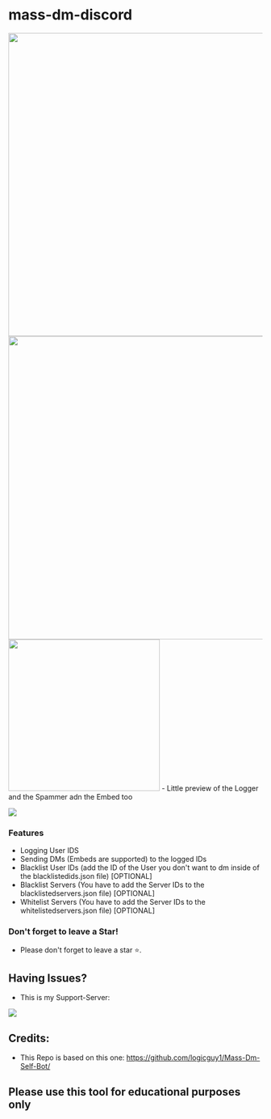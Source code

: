 # mass-dm-discord

<img src="https://cdn.discordapp.com/attachments/821292429470466078/901142180461166662/unknown.png" width="600"/>
<img src="https://cdn.discordapp.com/attachments/821292429470466078/901141863581499412/unknown.png" width="600"/>
<img src="https://cdn.discordapp.com/attachments/821292429470466078/901141802726330408/unknown.png" width="300"/>
- Little preview of the Logger and the Spammer adn the Embed too
                
				
![](https://img.shields.io/badge/release-v1.2.5-blue)


### Features

- Logging User IDS
- Sending DMs (Embeds are supported) to the logged IDs
- Blacklist User IDs (add the ID of the User you don't want to dm inside of the blacklistedids.json file) [OPTIONAL]
- Blacklist Servers (You have to add the Server IDs to the blacklistedservers.json file) [OPTIONAL]
- Whitelist Servers (You have to add the Server IDs to the whitelistedservers.json file) [OPTIONAL]

### Don't forget to leave a Star!

- Please don't forget to leave a star ⭐️.

## Having Issues?
- This is my Support-Server:
 
<a href = "https://discord.gg/NsRSaQNbYa"><img src="https://img.icons8.com/color/48/000000/discord.png"/></a>


## Credits:

- This Repo is based on this one: https://github.com/logicguy1/Mass-Dm-Self-Bot/

## Please use this tool for educational purposes only
